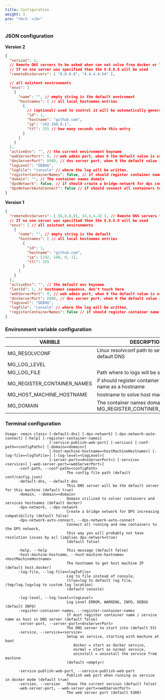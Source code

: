 ```yaml
---
title: Configuration
weight: 3
pre: "<b>3. </b>"
---
```


### JSON configuration

__Version 2__

```json
{
  "version": 2,
  // Remote DNS servers to be asked when can not solve from docker or local storage
  // If no one server was specified then the 8.8.8.8 will be used
  "remoteDnsServers": [ "8.8.8.8", "4.4.4.4:54" ],

  // all existent environments  
  "envs": [
    {
      "name": "", // empty string is the default enviroment
      "hostnames": [ // all local hostnames entries
        {
          // (optional) used to control it will be automatically generated if not passed
          "id": 1,
          "hostname": "github.com",
          "ip": "192.168.0.1",
          "ttl": 255 // how many seconds cache this entry
        }
      ]
    }
  ],
  "activeEnv": "", // the current environment keyname 
  "webServerPort": 0, // web admin port, when 0 the default value is used, see --help option
  "dnsServerPort": 8980, // dns server port, when 0 the default value is used
  "logLevel": "DEBUG",
  "logFile": "console" // where the log will be written,
  "registerContainerNames": false, // if should register container name / service name as a hostname
  "domain": "", // The container names domain
  "dpsNetwork": false, // if should create a bridge network for dps container
  "dpsNetworkAutoConnect": false // if should connect all containers to dps container
}
```

__Version 1__

```json
{
  "remoteDnsServers": [ [8,8,8,8], [4,4,4,4] ], // Remote DNS servers to be asked when can not solve from docker or local storage 
  // If no one server was specified then the 8.8.8.8 will be used
  "envs": [ // all existent environments 
    {
      "name": "", // empty string is the default
      "hostnames": [ // all local hostnames entries
        {
          "id": 1,
          "hostname": "github.com",
          "ip": [192, 168, 0, 1],
          "ttl": 255
        }
      ]
    }
  ],
  "activeEnv": "", // the default env keyname 
  "lastId": 1, // hostnames sequence, don't touch here
  "webServerPort": 0, // web admin port, when 0 the default value is used, see --help option
  "dnsServerPort": 8980, // dns server port, when 0 the default value is used
  "logLevel": "DEBUG",
  "logFile": "console" // where the log will be written,
  "registerContainerNames": false // if should register container name / service name as a hostname
}
```

### Environment variable configuration

| VARIBLE                     | DESCRIPTION                                                           | DEFAULT VALUE                                                                                     |
|-----------------------------|-----------------------------------------------------------------------|---------------------------------------------------------------------------------------------------|
| MG_RESOLVCONF               | Linux resolvconf path to set DPS as default DNS                       | /host/etc/systemd/resolved.conf,/host/etc/resolv.conf,/etc/systemd/resolved.conf,/etc/resolv.conf |
| MG_LOG_LEVEL                |                                                                       | INFO                                                                                              |
| MG_LOG_FILE                 | Path where to logs will be stored                                     | console                                                                                           |
| MG_REGISTER_CONTAINER_NAMES | if should register container name / service name as a hostname        | false                                                                                             |
| MG_HOST_MACHINE_HOSTNAME    | hostname to solve host machine IP                                     | host.docker                                                                                       |
| MG_DOMAIN                   | The container names domain (requires MG_REGISTER_CONTINER_NAMES=TRUE) | .docker                                                                                           |

### Terminal configuration

```
Usage: <main class> [-default-dns] [-dps-network] [-dps-network-auto-connect] [-help] [-register-container-names]
                    [-service-publish-web-port] [-version] [-conf-path=<configPath>] [-domain=<domain>]
                    [-host-machine-hostname=<hostMachineHostname>] [-log-file=<logToFile>] [-log-level=<logLevel>]
                    [-server-port=<dnsServerPort>] [-service=<service>] [-web-server-port=<webServerPort>]
      -conf-path, --conf-path=<configPath>
                            The config file path (default conf/config.json)
      -default-dns, --default-dns
                            This DNS server will be the default server for this machine (default true)
      -domain, --domain=<domain>
                            Domain utilized to solver containers and services hostnames (default docker)
      -dps-network, --dps-network
                            Create a bridge network for DPS increasing compatibility (default false)
      -dps-network-auto-connect, --dps-network-auto-connect
                            Connect all running and new containers to the DPS network,
                            this way you will probably not have resolution issues by acl (implies dps-network=true)
                            (default false)

      -help, --help         This message (default false)
      -host-machine-hostname, --host-machine-hostname=<hostMachineHostname>
                            The hostname to get host machine IP (default host.docker)
      -log-file, --log-file=<logToFile>
                            Log to file instead of console,
                            (true=log to default log file, /tmp/log.log=log to custom log location)
                            (default console)

      -log-level, --log-level=<logLevel>
                            Log Level ERROR, WARNING, INFO, DEBUG (default INFO)
      -register-container-names, --register-container-names
                            If must register container name / service name as host in DNS server (default false)
      -server-port, --server-port=<dnsServerPort>
                            The DNS server to start into (default 53)
      -service, --service=<service>
                            Setup as service, starting with machine at boot
                               docker = start as docker service,
                               normal = start as normal service,
                               uninstall = uninstall the service from machine
                            (default <empty>)

      -service-publish-web-port, --service-publish-web-port
                            Publish web port when running as service in docker mode (default true)
      -version, --version   Shows the current version (default false)
      -web-server-port, --web-server-port=<webServerPort>
                            The web server port (default 5380)
```
